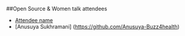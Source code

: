 ##Open Source & Women talk attendees

* [Attendee name](https://github.com/thelastjedi/osw-talk "github/twitter/facebook profile")
* [Anusuya Sukhramani] (https://github.com/Anusuya-Buzz4health)

